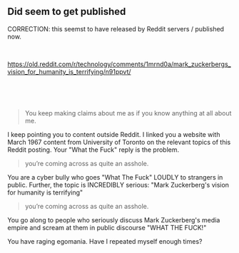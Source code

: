 ## Did seem to get published

CORRECTION: this seemst to have released by Reddit servers / published now.

&nbsp;

https://old.reddit.com/r/technology/comments/1mrnd0a/mark_zuckerbergs_vision_for_humanity_is_terrifying/n91ppvt/


&nbsp;

&nbsp;


> You keep making claims about me as if you know anything at all about me.

I keep pointing you to content outside Reddit. I linked you a website with March 1967 content from University of Toronto on the relevant topics of this Reddit posting.  Your "What the Fuck" reply is the problem.

> you’re coming across as quite an asshole.

You are a cyber bully who goes "What The Fuck" LOUDLY to strangers in public. Further, the topic is INCREDIBLY serious: "Mark Zuckerberg's vision for humanity is terrifying"

> you’re coming across as quite an asshole.


You go along to people who seriously discuss Mark Zuckerberg's media empire and scream at them in public discourse "WHAT THE FUCK!"

You have raging egomania. Have I repeated myself enough times?
